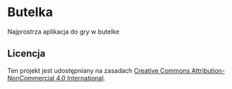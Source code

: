 # Butelka

Najprostrza aplikacja do gry w butelke



## Licencja
Ten projekt jest udostępniany na zasadach [Creative Commons Attribution-NonCommercial 4.0 International](https://creativecommons.org/licenses/by-nc/4.0/).

